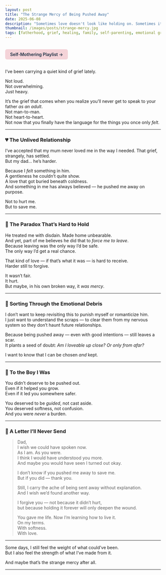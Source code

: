 ```yaml
---
layout: post
title: "The Strange Mercy of Being Pushed Away"
date: 2025-06-08
description: "Sometimes love doesn't look like holding on. Sometimes it looks like being pushed out — not because you weren't loved, but because they didn't know how else to keep you safe."
thumbnail: /images/posts/strange-mercy.jpg
tags: [fatherhood, grief, healing, family, self-parenting, emotional growth]
---
```


<a href="https://music.youtube.com/playlist?list=PLuO5E1rh5RqIzePJeOjdXo62gwnYJ748_&si=NvtF0mzI9Sx2IoPu&shuffle=1" 
   target="_blank" 
   class="back-button"
   style="display:inline-block; margin: 1rem auto; background-color: #F4D3D8; color: #1A2D41; padding: 0.5rem 1rem; border-radius: 6px; font-weight: 600; text-decoration: none;">
  Self‑Mothering Playlist →
</a>

I’ve been carrying a quiet kind of grief lately.

Not loud.  
Not overwhelming.  
Just heavy.

It’s the grief that comes when you realize you’ll never get to speak to your father *as an adult*.  
Not man-to-man.  
Not heart-to-heart.  
Not now that you finally have the language for the things you once only *felt*.

---

### 💔 The Unlived Relationship

I’ve accepted that my mum never loved me in the way I needed. That grief, strangely, has settled.  
But my dad… he’s harder.

Because I *felt* something in him.  
A gentleness he couldn’t quite show.  
A love that got buried beneath coldness.  
And something in me has always believed — he pushed me away on purpose.

Not to hurt me.  
But to save me.

---

### 🔄 The Paradox That’s Hard to Hold

He treated me with disdain. Made home unbearable.  
And yet, part of me believes he did that to *force me to leave*.  
Because leaving was the only way I’d be safe.  
The only way I’d get a real chance.

That kind of love — if that’s what it was — is hard to receive.  
Harder still to forgive.

It wasn’t fair.  
It hurt.  
But maybe, in his own broken way, it *was mercy*.

---

### 🧩 Sorting Through the Emotional Debris

I don’t want to keep revisiting this to punish myself or romanticize him.  
I just want to understand the scraps — to clear them from my nervous system so they don’t haunt future relationships.

Because being pushed away — even with good intentions — still leaves a scar.  
It plants a seed of doubt: *Am I loveable up close? Or only from afar?*

I want to know that I can be chosen *and* kept.

---

### 🧒 To the Boy I Was

You didn’t deserve to be pushed out.  
Even if it helped you grow.  
Even if it led you somewhere safer.

You deserved to be *guided*, not cast aside.  
You deserved softness, not confusion.  
And you were *never* a burden.

---

### 💬 A Letter I’ll Never Send

> Dad,  
> I wish we could have spoken now.  
> As I am. As you were.  
> I think I would have understood you more.  
> And maybe you would have seen I turned out okay.  
> 
> I don’t know if you pushed me away to save me.  
> But if you did — thank you.  
> 
> Still, I carry the ache of being sent away without explanation.  
> And I wish we’d found another way.  
> 
> I forgive you — not because it didn’t hurt,  
> but because holding it forever will only deepen the wound.  
> 
> You gave me life. Now I’m learning how to live it.  
> On my terms.  
> With softness.  
> With love.

---

Some days, I still feel the weight of what could’ve been.  
But I also feel the strength of what I’ve made from it.

And maybe that’s the strange mercy after all.


---
